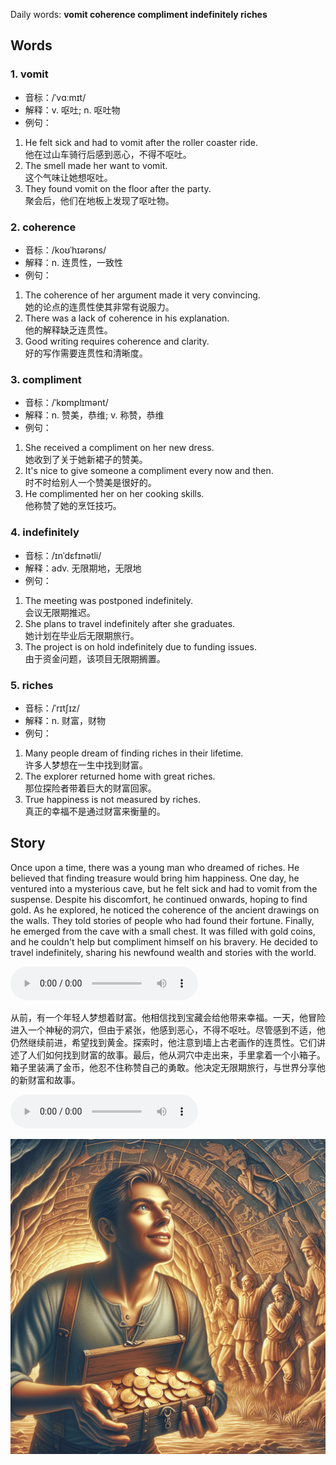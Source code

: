 Daily words: **vomit coherence compliment indefinitely riches**

## Words
### 1. vomit
- 音标：/ˈvɑːmɪt/ <span style="cursor: pointer;" onclick="document.getElementById('audio-player-1').play()"><i class="fas fa-volume-up"></i></span>
<audio id="audio-player-1" src="audios/words/vomit.mp3" style="display:none;"></audio>
- 解释：v. 呕吐; n. 呕吐物
- 例句：
1. He felt sick and had to vomit after the roller coaster ride.  
他在过山车骑行后感到恶心，不得不呕吐。  
2. The smell made her want to vomit.  
这个气味让她想呕吐。  
3. They found vomit on the floor after the party.  
聚会后，他们在地板上发现了呕吐物。  

### 2. coherence
- 音标：/koʊˈhɪərəns/ <span style="cursor: pointer;" onclick="document.getElementById('audio-player-2').play()"><i class="fas fa-volume-up"></i></span>
<audio id="audio-player-2" src="audios/words/coherence.mp3" style="display:none;"></audio>
- 解释：n. 连贯性，一致性
- 例句：
1. The coherence of her argument made it very convincing.  
她的论点的连贯性使其非常有说服力。  
2. There was a lack of coherence in his explanation.  
他的解释缺乏连贯性。  
3. Good writing requires coherence and clarity.  
好的写作需要连贯性和清晰度。  

### 3. compliment
- 音标：/ˈkɒmplɪmənt/ <span style="cursor: pointer;" onclick="document.getElementById('audio-player-3').play()"><i class="fas fa-volume-up"></i></span>
<audio id="audio-player-3" src="audios/words/compliment.mp3" style="display:none;"></audio>
- 解释：n. 赞美，恭维; v. 称赞，恭维
- 例句：
1. She received a compliment on her new dress.  
她收到了关于她新裙子的赞美。  
2. It's nice to give someone a compliment every now and then.  
时不时给别人一个赞美是很好的。  
3. He complimented her on her cooking skills.  
他称赞了她的烹饪技巧。  

### 4. indefinitely
- 音标：/ɪnˈdɛfɪnətli/ <span style="cursor: pointer;" onclick="document.getElementById('audio-player-4').play()"><i class="fas fa-volume-up"></i></span>
<audio id="audio-player-4" src="audios/words/indefinitely.mp3" style="display:none;"></audio>
- 解释：adv. 无限期地，无限地
- 例句：
1. The meeting was postponed indefinitely.  
会议无限期推迟。  
2. She plans to travel indefinitely after she graduates.  
她计划在毕业后无限期旅行。  
3. The project is on hold indefinitely due to funding issues.  
由于资金问题，该项目无限期搁置。  

### 5. riches
- 音标：/ˈrɪtʃɪz/ <span style="cursor: pointer;" onclick="document.getElementById('audio-player-5').play()"><i class="fas fa-volume-up"></i></span>
<audio id="audio-player-5" src="audios/words/riches.mp3" style="display:none;"></audio>
- 解释：n. 财富，财物
- 例句：
1. Many people dream of finding riches in their lifetime.  
许多人梦想在一生中找到财富。  
2. The explorer returned home with great riches.  
那位探险者带着巨大的财富回家。  
3. True happiness is not measured by riches.  
真正的幸福不是通过财富来衡量的。  

## Story
Once upon a time, there was a young man who dreamed of riches. He believed that finding treasure would bring him happiness. One day, he ventured into a mysterious cave, but he felt sick and had to vomit from the suspense. Despite his discomfort, he continued onwards, hoping to find gold. As he explored, he noticed the coherence of the ancient drawings on the walls. They told stories of people who had found their fortune. Finally, he emerged from the cave with a small chest. It was filled with gold coins, and he couldn't help but compliment himself on his bravery. He decided to travel indefinitely, sharing his newfound wealth and stories with the world.

<audio controls>
  <source src="https://files.dwong.top/story/2024-08-08-english.mp3" type="audio/mpeg">
  你的浏览器不支持音频元素。
</audio>
  

从前，有一个年轻人梦想着财富。他相信找到宝藏会给他带来幸福。一天，他冒险进入一个神秘的洞穴，但由于紧张，他感到恶心，不得不呕吐。尽管感到不适，他仍然继续前进，希望找到黄金。探索时，他注意到墙上古老画作的连贯性。它们讲述了人们如何找到财富的故事。最后，他从洞穴中走出来，手里拿着一个小箱子。箱子里装满了金币，他忍不住称赞自己的勇敢。他决定无限期旅行，与世界分享他的新财富和故事。

<audio controls>
  <source src="https://files.dwong.top/story/2024-08-08-chinese.mp3" type="audio/mpeg">
  你的浏览器不支持音频元素。
</audio>
  

![story](./images/2024-08-08.png)

